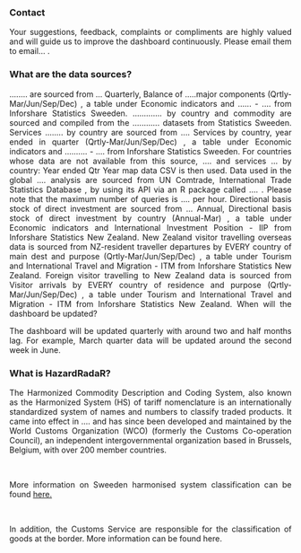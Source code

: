 ### Contact

<p style=" font-size:14px; text-align:justify;">
Your suggestions, feedback, complaints or compliments are highly valued and will guide us to improve the dashboard continuously. Please email them to email... .

### What are the data sources?

<p style=" font-size:14px; text-align:justify;">
........ are sourced from ... Quarterly, Balance of .....major components (Qrtly-Mar/Jun/Sep/Dec) , a table under Economic indicators and ...... - .... from Inforshare Statistics Sweeden.
............. by country and commodity are sourced and compiled from the ............ datasets from Statistics Sweeden.
Services ........ by country are sourced from .... Services by country, year ended in quarter (Qrtly-Mar/Jun/Sep/Dec) , a table under Economic indicators and .......... - .... from Inforshare Statistics Sweeden. For countries whose data are not available from this source, .... and services ... by country: Year ended Qtr Year map data CSV is then used.
Data used in the global .... analysis are sourced from UN Comtrade, International Trade Statistics Database , by using its API via an R package called .... . Please note that the maximum number of queries is .... per hour.
Directional basis stock of direct investment are sourced from ... Annual, Directional basis stock of direct investment by country (Annual-Mar) , a table under Economic indicators and International Investment Position - IIP from Inforshare Statistics New Zealand.
New Zealand visitor travelling overseas data is sourced from NZ-resident traveller departures by EVERY country of main dest and purpose (Qrtly-Mar/Jun/Sep/Dec) , a table under Tourism and International Travel and Migration - ITM from Inforshare Statistics New Zealand.
Foreign visitor travelling to New Zealand data is sourced from Visitor arrivals by EVERY country of residence and purpose (Qrtly-Mar/Jun/Sep/Dec) , a table under Tourism and International Travel and Migration - ITM from Inforshare Statistics New Zealand.
When will the dashboard be updated?</p>
<p style=" font-size:14px; text-align:justify;">The dashboard will be updated quarterly with around two and half months lag. For example, March quarter data will be updated around the second week in June.</p>

### What is HazardRadaR?

<p style=" font-size:14px; text-align:justify;">
The Harmonized Commodity Description and Coding System, also known as the Harmonized System (HS) of tariff nomenclature is an internationally standardized system of names and numbers to classify traded products. It came into effect in .... and has since been developed and maintained by the World Customs Organization (WCO) (formerly the Customs Co-operation Council), an independent intergovernmental organization based in Brussels, Belgium, with over 200 member countries.</p>
<br>
<p style=" font-size:14px; text-align:justify;">More information on Sweeden harmonised system classification can be found <a href="https://harmonised system classification,com/" target="_blank">here.</a></p>
<br>
<p style=" font-size:14px; text-align:justify;">In addition, the Customs Service are responsible for the classification of goods at the border. More information can be found here.</p>